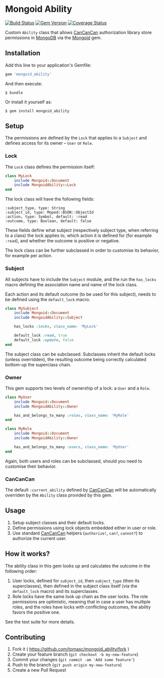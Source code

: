 # Mongoid Ability

[![Build Status](https://travis-ci.org/tomasc/mongoid_ability.svg)](https://travis-ci.org/tomasc/mongoid_ability) [![Gem Version](https://badge.fury.io/rb/mongoid_ability.svg)](http://badge.fury.io/rb/mongoid_ability) [![Coverage Status](https://img.shields.io/coveralls/tomasc/mongoid_ability.svg)](https://coveralls.io/r/tomasc/mongoid_ability)

Custom `Ability` class that allows [CanCanCan](https://github.com/CanCanCommunity/cancancan) authorization library store permissions in [MongoDB](http://www.mongodb.org) via the [Mongoid](https://github.com/mongoid/mongoid) gem.

## Installation

Add this line to your application's Gemfile:

```ruby
gem 'mongoid_ability'
```

And then execute:

```
$ bundle
```

Or install it yourself as:

```
$ gem install mongoid_ability
```

## Setup

The permissions are defined by the `Lock` that applies to a `Subject` and defines access for its owner – `User` or `Role`.

### Lock

The `Lock` class defines the permission itself:

```ruby
class MyLock
    include Mongoid::Document
    include MongoidAbility::Lock
end
```

The lock class will have the following fields:

`:subject_type, type: String`  
`:subject_id, type: Moped::BSON::ObjectId`  
`:action, type: Symbol, default: :read`  
`:outcome, type: Boolean, default: false`  

These fields define what subject (respectively subject type, when referring to a class) the lock applies to, which action it is defined for (for example `:read`), and whether the outcome is positive or negative.

The lock class can be further subclassed in order to customise its behavior, for example per action.

### Subject

All subjects have to include the `Subject` module, and the run the `has_locks` macro defining the association name and name of the lock class.

Each action and its default outcome (to be used for this subject), needs to be defined using the `default_lock` macro.

```ruby
class MySubject
    include Mongoid::Document
    include MongoidAbility::Subject

    has_locks :locks, class_name: 'MyLock'

    default_lock :read, true
    default_lock :update, false
end
```

The subject class can be subclassed. Subclasses inherit the default locks (unless overridden), the resulting outcome being correctly calculated bottom-up the superclass chain. 

### Owner

This gem supports two levels of ownership of a lock: a `User` and a `Role`.

```ruby
class MyUser
    include Mongoid::Document
    include MongoidAbility::Owner

    has_and_belongs_to_many :roles, class_name: 'MyRole'
end
```

```ruby
class MyRole
    include Mongoid::Document
    include MongoidAbility::Owner

    has_and_belongs_to_many :users, class_name: 'MyUser'
end
```

Again, both users and roles can be subclassed, should you need to customise their behavior.

### CanCanCan

The default `:current_ability` defined by [CanCanCan](https://github.com/CanCanCommunity/cancancan) will be automatically overriden by the `Ability` class provided by this gem.

## Usage

1. Setup subject classes and their default locks.
2. Define permissions using lock objects embedded either in user or role.
3. Use standard [CanCanCan](https://github.com/CanCanCommunity/cancancan) helpers (`authorize!`, `can?`, `cannot?`) to authorize the current user.

## How it works?

The ability class in this gem looks up and calculates the outcome in the following order:

1. User locks, defined for `subject_id`, then `subject_type` (then its superclasses), then defined in the subject class itself (via the `default_lock` macro) and its superclasses.
2. Role locks have the same look up chain as the user locks. The role permissions are optimistic, meaning that in case a user has multiple roles, and the roles have locks with conflicting outcomes, the ability favors the positive one.

See the test suite for more details.

## Contributing

1. Fork it ( https://github.com/tomasc/mongoid_ability/fork )
2. Create your feature branch (`git checkout -b my-new-feature`)
3. Commit your changes (`git commit -am 'Add some feature'`)
4. Push to the branch (`git push origin my-new-feature`)
5. Create a new Pull Request
